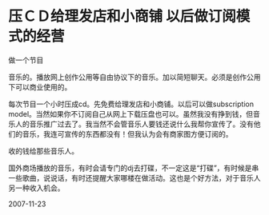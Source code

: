 # 压ＣＤ给理发店和小商铺 以后做订阅模式的经营

做一个节目

音乐的。播放网上创作公用等自由协议下的音乐。加以简短聊天。必须是创作公用下可以商业使用的。

每次节目一个小时压成cd。先免费给理发店和小商铺。以后可以做subscription model。当然如果你不订阅自己从网上下载压盘也可以。虽然我没有挣到钱，但音乐人的音乐推广过去了。我当然不会管音乐人要钱还说什么我帮你宣传了。没有他们的音乐，我连可宣传的东西都没有！但我认为会有商家图方便订阅的。

收的钱给那些音乐人。

国外商场播放的音乐，有时会请专门的dj去打碟，不一定这是“打碟”，有时候是串一些歌曲，说说话，有时还提醒大家哪楼在做活动。这也是个好方法，对于音乐人另一种收入机会。


2007-11-23